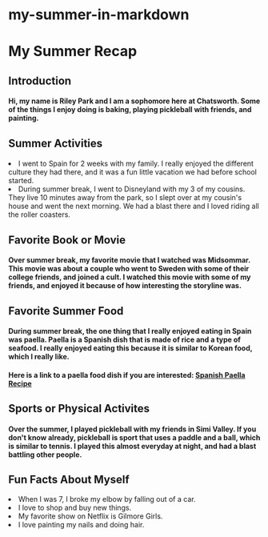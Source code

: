 # my-summer-in-markdown
# My Summer Recap
## Introduction
#### Hi, my name is Riley Park and I am a sophomore here at Chatsworth. Some of the things I enjoy doing is baking, playing pickleball with friends, and painting.
## Summer Activities
#### <ul>
  <li>I went to Spain for 2 weeks with my family. I really enjoyed the different culture they had there, and it was a fun little vacation we had before school started.</li>
  <li>During summer break, I went to Disneyland with my 3 of my cousins. They live 10 minutes away from the park, so I slept over at my cousin's house and went the next morning. We had a blast there and I loved riding all the roller coasters.</li>
</ul>

## Favorite Book or Movie
#### Over summer break, my favorite movie that I watched was Midsommar. This movie was about a couple who went to Sweden with some of their college friends, and joined a cult. I watched this movie with some of my friends, and enjoyed it because of how interesting the storyline was.


## Favorite Summer Food
#### During summer break, the one thing that I really enjoyed eating in Spain was paella. Paella is a Spanish dish that is made of rice and a type of seafood. I really enjoyed eating this because it is similar to Korean food, which I really like.
#### Here is a link to a paella food dish if you are interested: [Spanish Paella Recipe](https://tastesbetterfromscratch.com/paella/)


## Sports or Physical Activites
#### Over the summer, I played pickleball with my friends in Simi Valley. If you don't know already, pickleball is sport that uses a paddle and a ball, which is similar to tennis. I played this almost everyday at night, and had a blast battling other people.

## Fun Facts About Myself
 <li>When I was 7, I broke my elbow by falling out of a car.</li>
 <li>I love to shop and buy new things. </liv>
<li>My favorite show on Netflix is Gilmore Girls.</liv>
<li>I love painting my nails and doing hair.</liv>
</ul>
